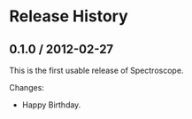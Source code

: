 # Release History

## 0.1.0 / 2012-02-27

This is the first usable release of Spectroscope.

Changes:

* Happy Birthday.

